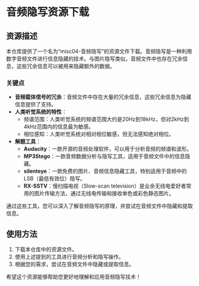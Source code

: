# 音频隐写资源下载

## 资源描述

本仓库提供了一个名为“misc04-音频隐写”的资源文件下载。音频隐写是一种利用数字音频文件进行信息隐藏的技术。与图片隐写类似，音频文件中也存在冗余信息，这些冗余信息可以被用来隐藏额外的数据。

### 关键点

- **音频载体信号的冗余**：音频文件中存在大量的冗余信息，这些冗余信息为隐藏信息提供了支持。
- **人类听觉系统的特性**：
  - 频谱范围：人类听觉系统的频谱范围大约是20Hz到18kHz，但对2kHz到4kHz范围内的信息最为敏感。
  - 相位感知：人类听觉系统对相对相位敏感，但无法感知绝对相位。
- **解题工具**：
  - **Audacity**：一款开源的音频处理软件，可以用于分析音频的频谱和波形。
  - **MP3Stego**：一款音频数据分析与隐写工具，适用于音频文件中的信息隐藏。
  - **silenteye**：一款免费的图片、音频信息隐藏工具，特别适用于音频中的LSB（最低有效位）隐写。
  - **RX-SSTV**：慢扫描电视（Slow-scan television）是业余无线电爱好者常用的图片传输方法，通过无线电传输和接收单色或彩色静态图片。

通过这些工具，您可以深入了解音频隐写的原理，并尝试在音频文件中隐藏和提取信息。

## 使用方法

1. 下载本仓库中的资源文件。
2. 使用上述提到的工具进行音频分析和隐写操作。
3. 根据您的需求，尝试在音频文件中隐藏或提取信息。

希望这个资源能够帮助您更好地理解和应用音频隐写技术！